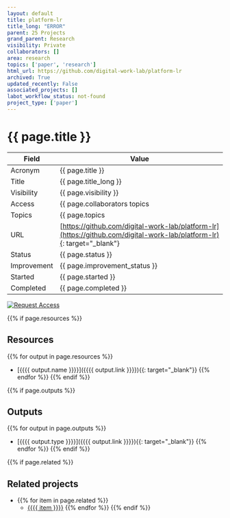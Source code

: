 ```yaml
---
layout: default
title: platform-lr
title_long: "ERROR"
parent: 25 Projects
grand_parent: Research
visibility: Private
collaborators: []
area: research
topics: ['paper', 'research']
html_url: https://github.com/digital-work-lab/platform-lr
archived: True
updated_recently: False
associated_projects: []
labot_workflow_status: not-found
project_type: ['paper']
---
```


# {{ page.title }}

Field               | Value
------------------- | ----------------------------------
Acronym             | {{ page.title }}
Title               | {{ page.title_long }}
Visibility          | {{ page.visibility }}
Access              | {{ page.collaborators topics | join: ", "}}
Topics              | {{ page.topics | join: ", " }}
URL                 | [https://github.com/digital-work-lab/platform-lr](https://github.com/digital-work-lab/platform-lr){: target="_blank"}
Status              | {{ page.status }}
Improvement         | {{ page.improvement_status }}
Started             | {{ page.started }}
Completed           | {{ page.completed }}

[![Request Access](https://img.shields.io/badge/Request-Access-blue?style=for-the-badge)](https://github.com/digital-work-lab/handbook/issues/new?assignees=geritwagner&labels=access+request&template=request-repo-access.md&title=%5BAccess+Request%5D+Request+for+access+to+repository)

{{% if page.resources %}}
## Resources

  {{% for output in page.resources %}}
  - [{{{{ output.name }}}}]({{{{ output.link }}}}){{: target="_blank"}}
  {{% endfor %}}
{{% endif %}}

{{% if page.outputs %}}
## Outputs

  {{% for output in page.outputs %}}
  - [{{{{ output.type }}}}]({{{{ output.link }}}}){{: target="_blank"}}
  {{% endfor %}}
{{% endif %}}

{{% if page.related %}}
## Related projects 

- {{% for item in page.related %}}
  - <a href="{{{{ item }}}}">{{{{ item }}}}</a>
{{% endfor %}}
{{% endif %}}

